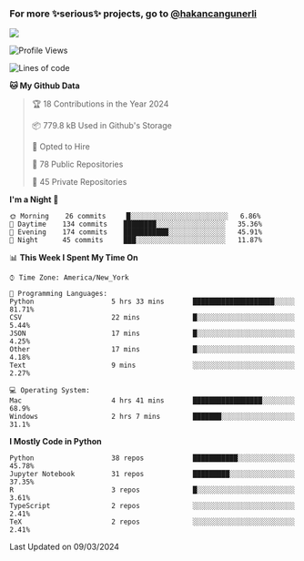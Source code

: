 ### For more ✨serious✨ projects, go to [@hakancangunerli](https://github.com/hakancangunerli)

![](https://github-readme-stats.vercel.app/api/top-langs/?username=hakancangunerli&layout=compact&hide=jupyter%20notebook,tex,html,shell,CSS,Ruby,Makefile,EmberScript,MATLAB,C&langs_count=6&exclude_repo=2015-csharp,gt_code,gsu_code,uga_code,uga_robotics)

<!--START_SECTION:waka-->
![Profile Views](http://img.shields.io/badge/Profile%20Views-0-blue)

![Lines of code](https://img.shields.io/badge/From%20Hello%20World%20I%27ve%20Written-481499%20lines%20of%20code-blue)

**🐱 My Github Data** 

> 🏆 18 Contributions in the Year 2024
 > 
> 📦 779.8 kB Used in Github's Storage 
 > 
> 💼 Opted to Hire
 > 
> 📜 78 Public Repositories 
 > 
> 🔑 45 Private Repositories  
 > 
**I'm a Night 🦉** 

```text
🌞 Morning    26 commits     █░░░░░░░░░░░░░░░░░░░░░░░░   6.86% 
🌆 Daytime    134 commits    ████████░░░░░░░░░░░░░░░░░   35.36% 
🌃 Evening    174 commits    ███████████░░░░░░░░░░░░░░   45.91% 
🌙 Night      45 commits     ███░░░░░░░░░░░░░░░░░░░░░░   11.87%

```


📊 **This Week I Spent My Time On** 

```text
⌚︎ Time Zone: America/New_York

💬 Programming Languages: 
Python                   5 hrs 33 mins       ████████████████████░░░░░   81.71% 
CSV                      22 mins             █░░░░░░░░░░░░░░░░░░░░░░░░   5.44% 
JSON                     17 mins             █░░░░░░░░░░░░░░░░░░░░░░░░   4.25% 
Other                    17 mins             █░░░░░░░░░░░░░░░░░░░░░░░░   4.18% 
Text                     9 mins              ░░░░░░░░░░░░░░░░░░░░░░░░░   2.27%

💻 Operating System: 
Mac                      4 hrs 41 mins       █████████████████░░░░░░░░   68.9% 
Windows                  2 hrs 7 mins        ███████░░░░░░░░░░░░░░░░░░   31.1%

```

**I Mostly Code in Python** 

```text
Python                   38 repos            ███████████░░░░░░░░░░░░░░   45.78% 
Jupyter Notebook         31 repos            █████████░░░░░░░░░░░░░░░░   37.35% 
R                        3 repos             █░░░░░░░░░░░░░░░░░░░░░░░░   3.61% 
TypeScript               2 repos             ░░░░░░░░░░░░░░░░░░░░░░░░░   2.41% 
TeX                      2 repos             ░░░░░░░░░░░░░░░░░░░░░░░░░   2.41%

```



 Last Updated on 09/03/2024
<!--END_SECTION:waka-->


